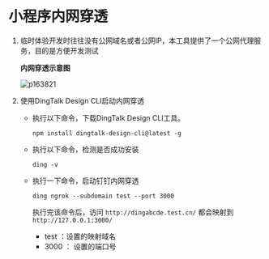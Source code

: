 #	小程序内网穿透

1. 临时体验开发时往往没有公网域名或者公网IP，本工具提供了一个公网代理服务，目的是方便开发测试

   **内网穿透示意图**

   ![p163821](/Users/zha/Desktop/p163821.png)

2. 使用DingTalk Design CLI启动内网穿透

   * 执行以下命令，下载DingTalk Design CLI工具。

     ```
     npm install dingtalk-design-cli@latest -g
     ```

   * 执行以下命令，检测是否成功安装

     ```
     ding -v
     ```

   * 执行一下命令，启动钉钉内网穿透

     ```
     ding ngrok --subdomain test --port 3000
     ```

     执行完该命令后，访问 `http://dingabcde.test.cn/` 都会映射到 `http://127.0.0.1:3000/`

     * test ：设置的映射域名
     * 3000 ： 设置的端口号

